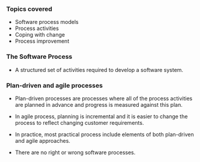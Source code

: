 ### Topics covered

- Software process models
- Process activities
- Coping with change
- Process improvement



### The Software Process
- A structured set of activities required to develop a software system.

### Plan-driven and agile processes
- Plan-driven processes are processes where all of the process activities are planned in advance and progress is measured against this plan.

- In agile process, planning is incremental and it is easier to change the process to reflect changing customer requirements.
- In practice, most practical process include elements of both plan-driven and agile approaches.
- There are no right or wrong software processes.
